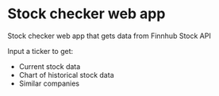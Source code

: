 # Stock checker web app #

Stock checker web app that gets data from Finnhub Stock API


Input a ticker to get:
* Current stock data
* Chart of historical stock data
* Similar companies
